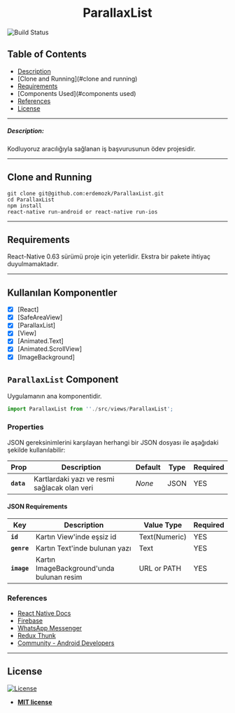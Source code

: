 <p align="center">
  <h1 align="center">ParallaxList</h1>
</p>

![Build Status](https://travis-ci.org/badges/badgerbadgerbadger.svg?branch=master&status=passed)

## Table of Contents

- [Description](#description)
- [Clone and Running](#clone and running)
- [Requirements](#requirements)
- [Components Used](#components used)
- [References](#references)
- [License](#license)

---

<p align="center">
<h5>Description: </h5>
Kodluyoruz aracılığıyla sağlanan iş başvurusunun ödev projesidir.
</p>

---

## Clone and Running
```shell
git clone git@github.com:erdemozk/ParallaxList.git
cd ParallaxList
npm install
react-native run-android or react-native run-ios
```

---

## Requirements

React-Native 0.63 sürümü proje için yeterlidir. Ekstra bir pakete ihtiyaç duyulmamaktadır.

---

## Kullanılan Komponentler

- [x] [React]
- [x] [SafeAreaView]
- [x] [ParallaxList]
- [x] [View]
- [x] [Animated.Text]
- [x] [Animated.ScrollView]
- [x] [ImageBackground]

## `ParallaxList` Component

Uygulamanın ana komponentidir.

```js
import ParallaxList from ''./src/views/ParallaxList';
```

### Properties

JSON gereksinimlerini karşılayan herhangi bir JSON dosyası ile aşağıdaki şekilde kullanılabilir:

| Prop        | Description                                       | Default     | Type     | Required   |
| ----------- | ------------------------------------------------- | ----------- | -------- | ---------- |
| **`data`**  | Kartlardaki yazı ve resmi sağlacak olan veri      | _None_      | JSON     | YES        |

#### JSON Requirements

| Key          | Description                                      | Value Type       | Required     |
| ------------ | ------------------------------------------------ | ---------------- | ------------ |
| **`id`**     | Kartın View'inde eşsiz id                        | Text(Numeric)    | YES          |
| **`genre`**  | Kartın Text'inde bulunan yazı                    | Text             | YES          |
| **`image`**  | Kartın ImageBackground'unda bulunan resim        | URL or PATH      | YES          |




### References

- [React Native Docs](https://facebook.github.io/react-native/docs/getting-started.html)
- [Firebase](https://firebase.google.com/?hl=pt-br)
- [WhatsApp Messenger](https://play.google.com/store/apps/details?id=com.whatsapp&hl=pt_BR)
- [Redux Thunk](https://github.com/reduxjs/redux-thunk)
- [Community - Android Developers](https://developer.android.com/support)

---

## License

[![License](http://img.shields.io/:license-mit-blue.svg?style=flat-square)](http://badges.mit-license.org)

- **[MIT license](http://opensource.org/licenses/mit-license.php)**